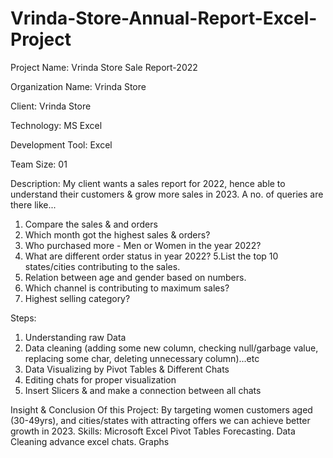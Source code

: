 # Vrinda-Store-Annual-Report-Excel-Project
Project Name: Vrinda Store Sale Report-2022

Organization Name: Vrinda Store

Client: Vrinda Store

Technology: MS Excel




Development Tool: Excel

Team Size: 01

Description: My client wants a sales report for 2022, hence able to understand their customers & grow more sales in 2023. A no. of queries are there like...

1. Compare the sales & and orders
2. Which month got the highest sales & orders?
3. Who purchased more - Men or Women in the year 2022?
4. What are different order status in year 2022?
5.List the top 10 states/cities contributing to the sales.
6. Relation between age and gender based on numbers.
7. Which channel is contributing to maximum sales?
8. Highest selling category?


Steps:
1. Understanding raw Data
2. Data cleaning (adding some new column, checking null/garbage value, replacing some char, deleting unnecessary column)...etc
3. Data Visualizing by Pivot Tables & Different Chats
4. Editing chats for proper visualization
5. Insert Slicers & and make a connection between all chats

Insight & Conclusion Of this Project: By targeting women customers aged (30-49yrs), and cities/states with attracting offers we can achieve better growth in 2023.
Skills: Microsoft Excel Pivot Tables Forecasting. Data Cleaning advance excel chats. Graphs

